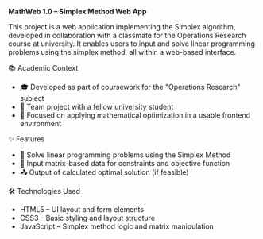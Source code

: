 **MathWeb 1.0 – Simplex Method Web App**

This project is a web application implementing the Simplex algorithm, developed in collaboration with a classmate for the Operations Research course at university. It enables users to input and solve linear programming problems using the simplex method, all within a web-based interface.

📚 Academic Context
- 🎓 Developed as part of coursework for the "Operations Research" subject
- 🤝 Team project with a fellow university student
- 🧮 Focused on applying mathematical optimization in a usable frontend environment

✨ Features
- 🧠 Solve linear programming problems using the Simplex Method
- 🔢 Input matrix-based data for constraints and objective function
- 📤 Output of calculated optimal solution (if feasible)

🛠️ Technologies Used
- HTML5 – UI layout and form elements
- CSS3 – Basic styling and layout structure
- JavaScript – Simplex method logic and matrix manipulation
